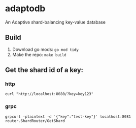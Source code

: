 # adaptodb
An Adaptive shard-balancing key-value database

## Build
1. Download go mods: `go mod tidy`
2. Make the repo: `make build`

## Get the shard id of a key:
### http
`curl "http://localhost:8080/?key=key123"`

### grpc
`grpcurl -plaintext -d '{"key":"test-key"}' localhost:8081 router.ShardRouter/GetShard`